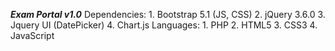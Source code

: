 ***Exam Portal v1.0***
Dependencies:
    1. Bootstrap 5.1 (JS, CSS)
    2. jQuery 3.6.0 
    3. Jquery UI (DatePicker)
    4. Chart.js
Languages:
    1. PHP
    2. HTML5
    3. CSS3
    4. JavaScript